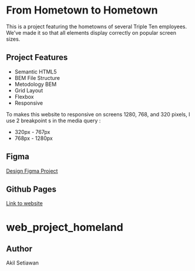 # From Hometown to Hometown
This is a project featuring the hometowns of several Triple Ten employees. We've made it so that all elements display correctly on popular screen sizes.


## Project Features 
* Semantic HTML5
* BEM File Structure
* Metodology BEM
* Grid Layout
* Flexbox
* Responsive

To makes this website to responsive on screens 1280, 768, and 320 pixels, I use 2 breakpoint s in the media query :

* 320px - 767px
* 768px - 1280px

## Figma
[Design Figma Project](https://www.figma.com/file/1zCYcflj6BJx5VqOvXU9nb/Sprint-3-From-Homeland-to-Homeland-desktop-mobile?node-id=0%3A1)

## Github Pages

[Link to website](https://github.com/akilsetiawan/web_project_homeland)
# web_project_homeland

## Author
Akil Setiawan